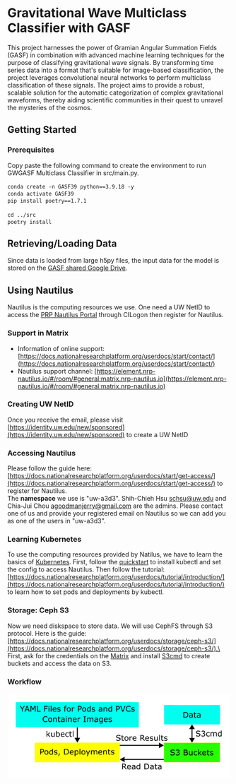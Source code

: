 # Gravitational Wave Multiclass Classifier with GASF


This project harnesses the power of Gramian Angular Summation Fields (GASF) in combination with advanced machine learning techniques for the purpose of classifying gravitational wave signals. By transforming time series data into a format that's suitable for image-based classification, the project leverages convolutional neural networks to perform multiclass classification of these signals. The project aims to provide a robust, scalable solution for the automatic categorization of complex gravitational waveforms, thereby aiding scientific communities in their quest to unravel the mysteries of the cosmos.

## Getting Started

### Prerequisites
Copy paste the following command to create the environment to run GWGASF Multiclass Classifier in src/main.py.
```
conda create -n GASF39 python==3.9.18 -y
conda activate GASF39
pip install poetry==1.7.1

cd ../src
poetry install
```


## Retrieving/Loading Data

Since data is loaded from large h5py files, the input data for the model is stored on the [GASF shared Google Drive](https://drive.google.com/drive/folders/12jjEFBU81Y8PB7VUrPHPcZViBhm86obJ?usp=drive_link).


## Using Nautilus
Nautilus is the computing resources we use. One need a UW NetID to access the [PRP Nautilus Portal](https://portal.nrp-nautilus.io/) through CILogon then register for Nautilus. 

### Support in Matrix
- Information of online support: [https://docs.nationalresearchplatform.org/userdocs/start/contact/](https://docs.nationalresearchplatform.org/userdocs/start/contact/)
- Nautilus support channel: [https://element.nrp-nautilus.io/#/room/#general:matrix.nrp-nautilus.io](https://element.nrp-nautilus.io/#/room/#general:matrix.nrp-nautilus.io)

### Creating UW NetID
Once you receive the email, please visit
[https://identity.uw.edu/new/sponsored](https://identity.uw.edu/new/sponsored) to create a UW NetID

### Accessing Nautilus
Please follow the guide here: [https://docs.nationalresearchplatform.org/userdocs/start/get-access/](https://docs.nationalresearchplatform.org/userdocs/start/get-access/) to register for Nautilus.\
The **namespace** we use is "uw-a3d3". Shih-Chieh Hsu <schsu@uw.edu> and Chia-Jui Chou <agoodmanjerry@gmail.com> are the admins. Please contact one of us and provide your registered email on Nautilus so we can add you as one of the users in "uw-a3d3".

### Learning Kubernetes
To use the computing resources provided by Natilus, we have to learn the basics of [Kubernetes](https://kubernetes.io). First, follow the [quickstart](https://docs.nationalresearchplatform.org/userdocs/start/quickstart/) to install kubectl and set the config to access Nautilus.
Then follow the tutorial: [https://docs.nationalresearchplatform.org/userdocs/tutorial/introduction/](https://docs.nationalresearchplatform.org/userdocs/tutorial/introduction/) to learn how to set pods and deployments by kubectl.

### Storage: Ceph S3
Now we need diskspace to store data. We will use CephFS through S3 protocol.  Here is the guide: [https://docs.nationalresearchplatform.org/userdocs/storage/ceph-s3/](https://docs.nationalresearchplatform.org/userdocs/storage/ceph-s3/).\
First, ask for the credentials on the [Matrix](https://element.nrp-nautilus.io/#/room/#general:matrix.nrp-nautilus.io) and install [S3cmd](https://s3tools.org/s3cmd) to create buckets and access the data on S3.

### Workflow
![image](./figs/gasf_workflow.png)